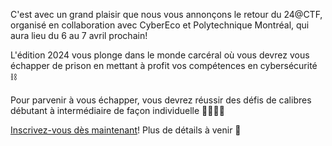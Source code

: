 C'est avec un grand plaisir que nous vous annonçons le retour du 24@CTF, organisé en collaboration avec CyberEco et Polytechnique Montréal, qui aura lieu du 6 au 7 avril prochain!

L'édition 2024 vous plonge dans le monde carcéral où vous devrez vous échapper de prison en mettant à profit vos compétences en cybersécurité ⛓️

Pour parvenir à vous échapper, vous devrez réussir des défis de calibres débutant à intermédiaire de façon individuelle 👨‍💻👩‍💻

[Inscrivez-vous dès maintenant](https://www.eventbrite.ca/e/billets-24ctf-cyberconference-2024-853685746047)! Plus de détails à venir 👀 